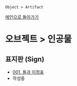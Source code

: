 ```
Object > Artifact
```
[메인으로 돌아가기](/README.md)

# 오브젝트 > 인공물 

## 표지판 (Sign)
- [001. 돌과 이정표](/Object-Artifact/Sign-001.md)
- 작성중
